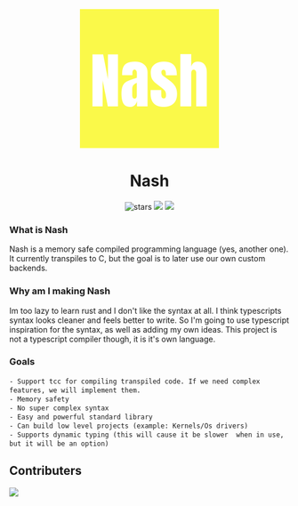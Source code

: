 <div align="center">
<img src="https://raw.githubusercontent.com/nash-project/nash/main/.github/assets/Nash.png" width="250" alt="Nash Logo">
<h1>Nash</h1>
<img src="https://img.shields.io/github/stars/nash-project/nash?label=Stars" alt="stars">
<img src="https://img.shields.io/github/issues/nash-project/nash?color=green">
<img src="https://img.shields.io/github/contributors/nash-project/nash">
</div>

### What is Nash

Nash is a memory safe compiled programming language (yes, another one). It currently transpiles to C, but the goal is to later use our own custom backends.

### Why am I making Nash

Im too lazy to learn rust and I don't like the syntax at all. I think typescripts syntax looks cleaner and feels better to write. So I'm going to use typescript inspiration for the syntax, as well as adding my own ideas. This project is not a typescript compiler though, it is it's own language.

### Goals

    - Support tcc for compiling transpiled code. If we need complex features, we will implement them.
    - Memory safety
    - No super complex syntax
    - Easy and powerful standard library
    - Can build low level projects (example: Kernels/Os drivers)
    - Supports dynamic typing (this will cause it be slower  when in use, but it will be an option)

## Contributers

<a href = "https://github.com/madushadhanushka/simple-sqlite/graphs/contributors">
  <img src = "https://contrib.rocks/image?repo=nash-project/nash"/>
</a>
